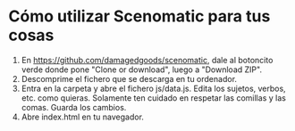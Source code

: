 # Cómo utilizar Scenomatic para tus cosas

1. En https://github.com/damagedgoods/scenomatic, dale al botoncito verde donde pone "Clone or download", luego a "Download ZIP".
2. Descomprime el fichero que se descarga en tu ordenador.
3. Entra en la carpeta y abre el fichero js/data.js. Edita los sujetos, verbos, etc. como quieras. Solamente ten cuidado en respetar las comillas y las comas. Guarda los cambios.
4. Abre index.html en tu navegador.